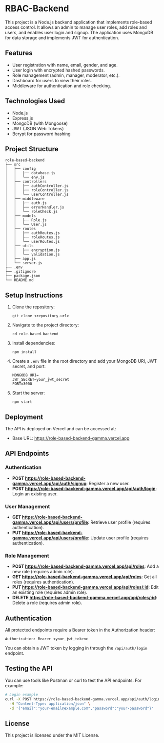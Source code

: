 # RBAC-Backend

This project is a Node.js backend application that implements role-based access control. It allows an admin to manage user roles, add roles and users, and enables user login and signup. The application uses MongoDB for data storage and implements JWT for authentication.

## Features

- User registration with name, email, gender, and age.
- User login with encrypted hashed passwords.
- Role management (admin, manager, moderator, etc.).
- Dashboard for users to view their roles.
- Middleware for authentication and role checking.

## Technologies Used

- Node.js
- Express.js
- MongoDB (with Mongoose)
- JWT (JSON Web Tokens)
- Bcrypt for password hashing

## Project Structure

```
role-based-backend
├── src
│   ├── config
│   │   ├── database.js
│   │   └── env.js
│   ├── controllers
│   │   ├── authController.js
│   │   ├── roleController.js
│   │   └── userController.js
│   ├── middleware
│   │   ├── auth.js
│   │   ├── errorHandler.js
│   │   └── roleCheck.js
│   ├── models
│   │   ├── Role.js
│   │   └── User.js
│   ├── routes
│   │   ├── authRoutes.js
│   │   ├── roleRoutes.js
│   │   └── userRoutes.js
│   ├── utils
│   │   ├── encryption.js
│   │   └── validation.js
│   ├── app.js
│   └── server.js
├── .env
├── .gitignore
├── package.json
└── README.md
```

## Setup Instructions

1. Clone the repository:
   ```
   git clone <repository-url>
   ```

2. Navigate to the project directory:
   ```
   cd role-based-backend
   ```

3. Install dependencies:
   ```
   npm install
   ```

4. Create a `.env` file in the root directory and add your MongoDB URI, JWT secret, and port:
   ```
   MONGODB_URI=
   JWT_SECRET=your_jwt_secret
   PORT=3000
   ```

5. Start the server:
   ```
   npm start
   ```

## Deployment

The API is deployed on Vercel and can be accessed at:
- Base URL: https://role-based-backend-gamma.vercel.app

## API Endpoints

### Authentication

- **POST https://role-based-backend-gamma.vercel.app/api/auth/signup**: Register a new user.
- **POST https://role-based-backend-gamma.vercel.app/api/auth/login**: Login an existing user.

### User Management

- **GET https://role-based-backend-gamma.vercel.app/api/users/profile**: Retrieve user profile (requires authentication).
- **PUT https://role-based-backend-gamma.vercel.app/api/users/profile**: Update user profile (requires authentication).

### Role Management

- **POST https://role-based-backend-gamma.vercel.app/api/roles**: Add a new role (requires admin role).
- **GET https://role-based-backend-gamma.vercel.app/api/roles**: Get all roles (requires authentication).
- **PUT https://role-based-backend-gamma.vercel.app/api/roles/:id**: Edit an existing role (requires admin role).
- **DELETE https://role-based-backend-gamma.vercel.app/api/roles/:id**: Delete a role (requires admin role).

## Authentication

All protected endpoints require a Bearer token in the Authorization header:

```
Authorization: Bearer <your_jwt_token>
```

You can obtain a JWT token by logging in through the `/api/auth/login` endpoint.

## Testing the API

You can use tools like Postman or curl to test the API endpoints. For example:

```bash
# Login example
curl -X POST https://role-based-backend-gamma.vercel.app/api/auth/login \
  -H "Content-Type: application/json" \
  -d '{"email":"your-email@example.com","password":"your-password"}'
```

## License

This project is licensed under the MIT License.